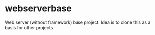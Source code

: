 # webserverbase
Web server (without framework) base project. Idea is to clone this as a basis for other projects
